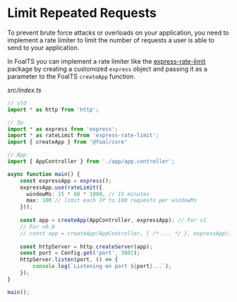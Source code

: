 # Limit Repeated Requests

To prevent brute force attacks or overloads on your application, you need to implement a rate limiter to limit the number of requests a user is able to send to your application.

In FoalTS you can implement a rate limiter like the [express-rate-limit](https://github.com/nfriedly/express-rate-limit) package by creating a customized `express` object and passing it as a parameter to the FoalTS `createApp` function.

*src/index.ts*
```typescript
// std
import * as http from 'http';

// 3p
import * as express from 'express';
import * as rateLimit from 'express-rate-limit';
import { createApp } from '@foal/core'

// App
import { AppController } from './app/app.controller';

async function main() {
    const expressApp = express();
    expressApp.use(rateLimit({
      windowMs: 15 * 60 * 1000, // 15 minutes
      max: 100 // limit each IP to 100 requests per windowMs
    }));
    
    const app = createApp(AppController, expressApp); // For v1
    // For v0.8
    // const app = createApp(AppController, { /* ... */ }, expressApp);
    
    const httpServer = http.createServer(app);
    const port = Config.get('port', 3001);
    httpServer.listen(port, () => {
        console.log(`Listening on port ${port}...`);    
    });
}

main();
```
